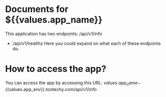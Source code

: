 # Documents for ${{values.app_name}}
This application has two endpoints:
/api/v1/info
- /api/v1/healthz
Here you could expand on what each of these endpoints do.
# How to access the app?
You can access the app by accessing this URL:  ${{values.app_name}}-${{values.app_env}}.tootechy.com/api/v1/info
